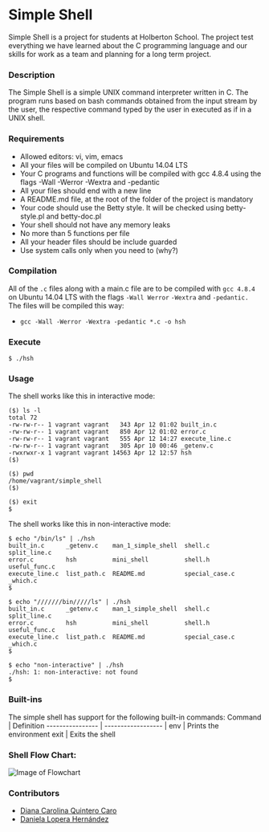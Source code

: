 # Simple Shell
Simple Shell is a project for students at Holberton School. The project test everything we have learned about the C programming language and our skills for work as a team and planning for a long term project.
### Description
The Simple Shell is a simple UNIX command interpreter written in C. The program runs based on bash commands obtained from the input stream by the user, the respective command typed by the user in executed as if in a UNIX shell.
### Requirements
- Allowed editors: vi, vim, emacs
- All your files will be compiled on Ubuntu 14.04 LTS
- Your C programs and functions will be compiled with gcc 4.8.4 using the flags -Wall -Werror -Wextra and -pedantic
- All your files should end with a new line
- A README.md file, at the root of the folder of the project is mandatory
- Your code should use the Betty style. It will be checked using betty-style.pl and betty-doc.pl
- Your shell should not have any memory leaks
- No more than 5 functions per file
- All your header files should be include guarded
- Use system calls only when you need to (why?)
### Compilation
All of the ``.c`` files along with a main.c file are to be compiled with ``gcc 4.8.4`` on Ubuntu 14.04 LTS with the flags ``-Wall Werror`` ``-Wextra`` and ``-pedantic.``
The files will be compiled this way:
- ``gcc -Wall -Werror -Wextra -pedantic *.c -o hsh``

### Execute
```{bash}
$ ./hsh
```

### Usage
The shell works like this in interactive mode:

```{bash}
($) ls -l
total 72
-rw-rw-r-- 1 vagrant vagrant   343 Apr 12 01:02 built_in.c
-rw-rw-r-- 1 vagrant vagrant   850 Apr 12 01:02 error.c
-rw-rw-r-- 1 vagrant vagrant   555 Apr 12 14:27 execute_line.c
-rw-rw-r-- 1 vagrant vagrant   305 Apr 10 00:46 _getenv.c
-rwxrwxr-x 1 vagrant vagrant 14563 Apr 12 12:57 hsh
($)
```
```{bash}
($) pwd
/home/vagrant/simple_shell
($)
```
```{bash}
($) exit
$
```
The shell works like this in non-interactive mode:
```{bash}
$ echo "/bin/ls" | ./hsh
built_in.c      _getenv.c    man_1_simple_shell  shell.c         split_line.c
error.c         hsh          mini_shell          shell.h         useful_func.c
execute_line.c  list_path.c  README.md           special_case.c  _which.c
$
```
```{bash}
$ echo "///////bin/////ls" | ./hsh
built_in.c      _getenv.c    man_1_simple_shell  shell.c         split_line.c
error.c         hsh          mini_shell          shell.h         useful_func.c
execute_line.c  list_path.c  README.md           special_case.c  _which.c
$
```
```{bash}
$ echo "non-interactive" | ./hsh
./hsh: 1: non-interactive: not found
$
```
### Built-ins
The simple shell has support for the following built-in commands:
Command   |   Definition
---------------- | ------------------ |
env | Prints the environment
exit | Exits the shell
### Shell Flow Chart:

![Image of Flowchart](https://i.imgur.com/WcN0ccr.jpg)

### Contributors
- [Diana Carolina Quintero Caro](https://github.com/KaroDev3)
- [Daniela Lopera Hernández](https://github.com/danielaloperahernandez)
